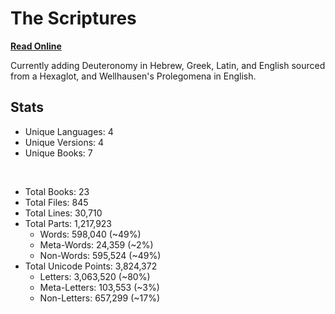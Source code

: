 # The Scriptures

**[Read Online](https://r-neal-kelly.github.io/the_scriptures/)**

Currently adding Deuteronomy in Hebrew, Greek, Latin, and English sourced from a Hexaglot, and Wellhausen's Prolegomena in English.

## Stats

- Unique Languages: 4
- Unique Versions: 4
- Unique Books: 7

<br>

- Total Books: 23
- Total Files: 845
- Total Lines: 30,710
- Total Parts: 1,217,923
    - Words: 598,040 (~49%)
    - Meta-Words: 24,359 (~2%)
    - Non-Words: 595,524 (~49%)
- Total Unicode Points: 3,824,372
    - Letters: 3,063,520 (~80%)
    - Meta-Letters: 103,553 (~3%)
    - Non-Letters: 657,299 (~17%)
